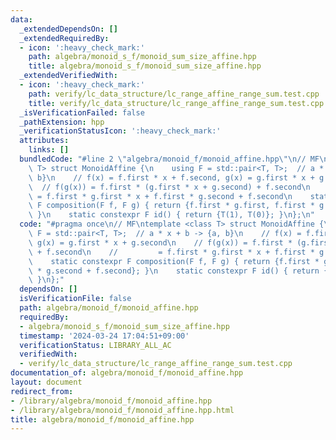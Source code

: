```yaml
---
data:
  _extendedDependsOn: []
  _extendedRequiredBy:
  - icon: ':heavy_check_mark:'
    path: algebra/monoid_s_f/monoid_sum_size_affine.hpp
    title: algebra/monoid_s_f/monoid_sum_size_affine.hpp
  _extendedVerifiedWith:
  - icon: ':heavy_check_mark:'
    path: verify/lc_data_structure/lc_range_affine_range_sum.test.cpp
    title: verify/lc_data_structure/lc_range_affine_range_sum.test.cpp
  _isVerificationFailed: false
  _pathExtension: hpp
  _verificationStatusIcon: ':heavy_check_mark:'
  attributes:
    links: []
  bundledCode: "#line 2 \"algebra/monoid_f/monoid_affine.hpp\"\n// MF\ntemplate <class\
    \ T> struct MonoidAffine {\n    using F = std::pair<T, T>;  // a * x + b -> {a,\
    \ b}\n    // f(x) = f.first * x + f.second, g(x) = g.first * x + g.second\n  \
    \  // f(g(x)) = f.first * (g.first * x + g.second) + f.second\n    //        \
    \ = f.first * g.first * x + f.first * g.second + f.second\n    static constexpr\
    \ F composition(F f, F g) { return {f.first * g.first, f.first * g.second + f.second};\
    \ }\n    static constexpr F id() { return {T(1), T(0)}; }\n};\n"
  code: "#pragma once\n// MF\ntemplate <class T> struct MonoidAffine {\n    using\
    \ F = std::pair<T, T>;  // a * x + b -> {a, b}\n    // f(x) = f.first * x + f.second,\
    \ g(x) = g.first * x + g.second\n    // f(g(x)) = f.first * (g.first * x + g.second)\
    \ + f.second\n    //         = f.first * g.first * x + f.first * g.second + f.second\n\
    \    static constexpr F composition(F f, F g) { return {f.first * g.first, f.first\
    \ * g.second + f.second}; }\n    static constexpr F id() { return {T(1), T(0)};\
    \ }\n};"
  dependsOn: []
  isVerificationFile: false
  path: algebra/monoid_f/monoid_affine.hpp
  requiredBy:
  - algebra/monoid_s_f/monoid_sum_size_affine.hpp
  timestamp: '2024-03-24 17:04:51+09:00'
  verificationStatus: LIBRARY_ALL_AC
  verifiedWith:
  - verify/lc_data_structure/lc_range_affine_range_sum.test.cpp
documentation_of: algebra/monoid_f/monoid_affine.hpp
layout: document
redirect_from:
- /library/algebra/monoid_f/monoid_affine.hpp
- /library/algebra/monoid_f/monoid_affine.hpp.html
title: algebra/monoid_f/monoid_affine.hpp
---
```

